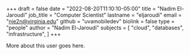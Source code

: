 +++
draft = false
date = "2022-08-20T11:10:10-05:00"
title = "Nadim El-Jaroudi"
job_title = "Computer Scientist"
lastname = "eljaroudi"
email = "nje2n@virginia.edu"
github = "uvamobiledev"
biolink = false
type = "people"
author = "Nadim El-Jaroudi"
subjects = [
  "cloud",
  "databases",
  "infrastructure",
]
+++

More about this user goes here.